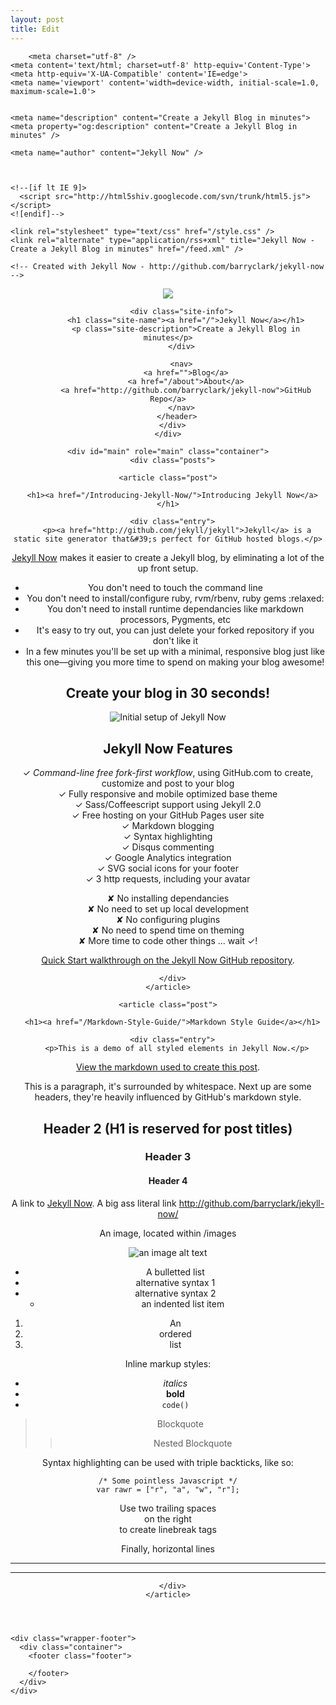 ```yaml
---
layout: post
title: Edit
---
```


<!DOCTYPE html>
<html>
  <head>
    <title>Jekyll Now – Create a Jekyll Blog in minutes</title>

        <meta charset="utf-8" />
    <meta content='text/html; charset=utf-8' http-equiv='Content-Type'>
    <meta http-equiv='X-UA-Compatible' content='IE=edge'>
    <meta name='viewport' content='width=device-width, initial-scale=1.0, maximum-scale=1.0'>


    <meta name="description" content="Create a Jekyll Blog in minutes">
    <meta property="og:description" content="Create a Jekyll Blog in minutes" />

    <meta name="author" content="Jekyll Now" />



    <!--[if lt IE 9]>
      <script src="http://html5shiv.googlecode.com/svn/trunk/html5.js"></script>
    <![endif]-->

    <link rel="stylesheet" type="text/css" href="/style.css" />
    <link rel="alternate" type="application/rss+xml" title="Jekyll Now - Create a Jekyll Blog in minutes" href="/feed.xml" />

    <!-- Created with Jekyll Now - http://github.com/barryclark/jekyll-now -->
  </head>

  <body>
    <div class="wrapper-masthead">
      <div class="container">
        <header class="masthead clearfix">
          <a href="/" class="site-avatar"><img src="https://raw.githubusercontent.com/barryclark/jekyll-now/master/images/jekyll-logo.png" /></a>

          <div class="site-info">
            <h1 class="site-name"><a href="/">Jekyll Now</a></h1>
            <p class="site-description">Create a Jekyll Blog in minutes</p>
          </div>

          <nav>
            <a href="">Blog</a>
            <a href="/about">About</a>
            <a href="http://github.com/barryclark/jekyll-now">GitHub Repo</a>
          </nav>
        </header>
      </div>
    </div>

    <div id="main" role="main" class="container">
      <div class="posts">

    <article class="post">

      <h1><a href="/Introducing-Jekyll-Now/">Introducing Jekyll Now</a></h1>

      <div class="entry">
        <p><a href="http://github.com/jekyll/jekyll">Jekyll</a> is a static site generator that&#39;s perfect for GitHub hosted blogs.</p>

<p><a href="http://github.com/barryclark/jekyll-now">Jekyll Now</a> makes it easier to create a Jekyll blog, by eliminating a lot of the up front setup.</p>

<ul>
<li>You don&#39;t need to touch the command line</li>
<li>You don&#39;t need to install/configure ruby, rvm/rbenv, ruby gems :relaxed:</li>
<li>You don&#39;t need to install runtime dependancies like markdown processors, Pygments, etc</li>
<li>It&#39;s easy to try out, you can just delete your forked repository if you don&#39;t like it</li>
<li>In a few minutes you&#39;ll be set up with a minimal, responsive blog just like this one—giving you more time to spend on making your blog awesome!</li>
</ul>

<h2>Create your blog in 30 seconds!</h2>

<p><img src="/images/step1.gif" alt="Initial setup of Jekyll Now" title="Initial setup of Jekyll Now"></p>

<h2>Jekyll Now Features</h2>

<p>✓ <em>Command-line free fork-first workflow</em>, using GitHub.com to create, customize and post to your blog<br>
✓ Fully responsive and mobile optimized base theme<br>
✓ Sass/Coffeescript support using Jekyll 2.0<br>
✓ Free hosting on your GitHub Pages user site<br>
✓ Markdown blogging<br>
✓ Syntax highlighting<br>
✓ Disqus commenting<br>
✓ Google Analytics integration<br>
✓ SVG social icons for your footer<br>
✓ 3 http requests, including your avatar  </p>

<p>✘ No installing dependancies<br>
✘ No need to set up local development<br>
✘ No configuring plugins<br>
✘ No need to spend time on theming<br>
✘ More time to code other things ... wait ✓! </p>

<p><a href="http://github.com/barryclark/jekyll-now#quick-start">Quick Start walkthrough on the Jekyll Now GitHub repository</a>.</p>

      </div>
    </article>

    <article class="post">

      <h1><a href="/Markdown-Style-Guide/">Markdown Style Guide</a></h1>

      <div class="entry">
        <p>This is a demo of all styled elements in Jekyll Now.</p>

<p><a href="https://raw.githubusercontent.com/barryclark/www.jekyllnow.com/gh-pages/_posts/2014-6-19-Markdown-Style-Guide.md">View the markdown used to create this post</a>.</p>

<p>This is a paragraph, it&#39;s surrounded by whitespace. Next up are some headers, they&#39;re heavily influenced by GitHub&#39;s markdown style.</p>

<h2>Header 2 (H1 is reserved for post titles)</h2>

<h3>Header 3</h3>

<h4>Header 4</h4>

<p>A link to <a href="http://github.com/barryclark/jekyll-now/">Jekyll Now</a>. A big ass literal link <a href="http://github.com/barryclark/jekyll-now/">http://github.com/barryclark/jekyll-now/</a></p>

<p>An image, located within /images</p>

<p><img src="/images/jekyll-logo.png" alt="an image alt text" title="an image title"></p>

<ul>
<li>A bulletted list</li>
<li>alternative syntax 1</li>
<li>alternative syntax 2

<ul>
<li>an indented list item</li>
</ul></li>
</ul>

<ol>
<li>An</li>
<li>ordered</li>
<li>list</li>
</ol>

<p>Inline markup styles:</p>

<ul>
<li><em>italics</em></li>
<li><strong>bold</strong></li>
<li><code>code()</code></li>
</ul>

<blockquote>
<p>Blockquote</p>

<blockquote>
<p>Nested Blockquote</p>
</blockquote>
</blockquote>

<p>Syntax highlighting can be used with triple backticks, like so:</p>
<div class="highlight"><pre><code class="language-javascript" data-lang="javascript"><span class="cm">/* Some pointless Javascript */</span>
<span class="kd">var</span> <span class="nx">rawr</span> <span class="o">=</span> <span class="p">[</span><span class="s2">&quot;r&quot;</span><span class="p">,</span> <span class="s2">&quot;a&quot;</span><span class="p">,</span> <span class="s2">&quot;w&quot;</span><span class="p">,</span> <span class="s2">&quot;r&quot;</span><span class="p">];</span>
</code></pre></div>
<p>Use two trailing spaces<br>
on the right<br>
to create linebreak tags  </p>

<p>Finally, horizontal lines</p>

<hr>

<hr>

      </div>
    </article>

</div>
    </div>

    <div class="wrapper-footer">
      <div class="container">
        <footer class="footer">




<a href="http://github.com/barryclark/jekyll-now"><i class="svg-icon github"></i></a>




<a href="http://twitter.com/jekyllrb"><i class="svg-icon twitter"></i></a>


        </footer>
      </div>
    </div>



  </body>
</html>
